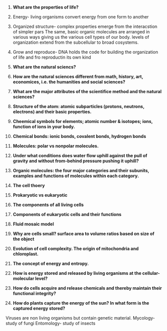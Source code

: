 1. __What are the properties of life?__  
  1. Energy- living organisms convert energy from one form to another
  2. Organized structure- complex properties emerge from the interacstion of simpler pars
      The same, basic organic molecules are arranged in various ways giving us the various cell types of our body.
      levels of organization extend from the subcellular to broad cosystems.
  3. Grow and reproduce- DNA holds the code for building the organization of life and fro reproductin its own kind

2. __What are the natural sciencs?__

3. __How are the natural sciences different from math, history, art, economices, i.e. the humanities and social sciences?__

4. __What are the major attributes of the scientifice method and the natural sciences?__

5. __Structure of the atom: atomic subparticles (protons, neutrons, electrons) and their basic properties.__

6. __Cheemical symbols for elements; atomic number & isotopes; ions, function of ions in your body.__

7. __Chemical bonds: ionic bonds, covalent bonds, hydrogen bonds__

8. __Molecules: polar vs nonpolar molecules.__

9. __Under what conditions does water flow uphill against the pull of gravity and without from-behind pressure pushing it uphill?__

10. __Organic molecules: the four major categories and their subunits, examples and functions of molecules within each category.__

11. __The cell thoery__

12. __Prokaryotic vs eukaryotic__

13. __The components of all living cells__

14. __Components of eukaryotic cells and their functions__

15. __Fluid mosaic model__

16. __Why are cells small? surface area to volume ratios based on size of the object__

17. __Evolution of cell complexity. The origin of mitochondria and chloroplast.__

18. __The concept of energy and entropy.__

19. __How is energy stored and released by living organisms at the cellular-molecular level?__

20. __How do cells acquire and release chemicals and thereby maintain their functional integrity?__

21. __How do plants capture the energy of the sun? In what form is the captured energy stored?__


Viruses are non living organisms but contain genetic material.
Mycology- study of fungi
Entomology- study of insects
